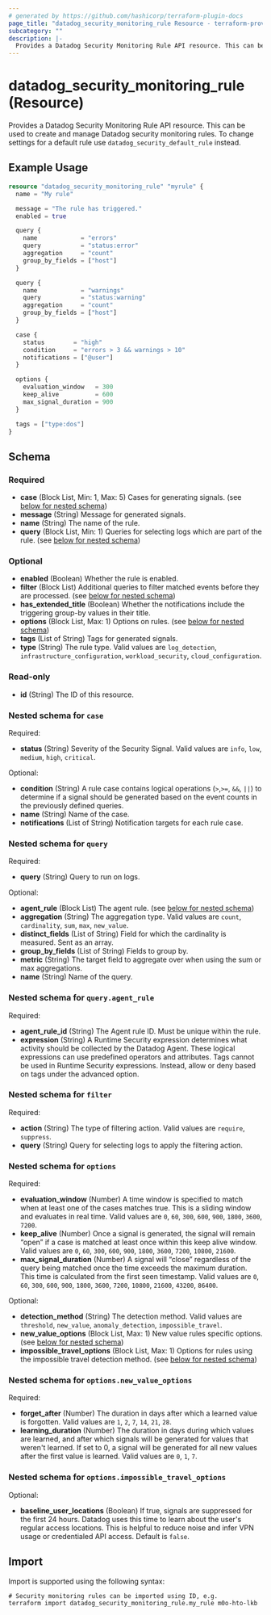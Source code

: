 ```yaml
---
# generated by https://github.com/hashicorp/terraform-plugin-docs
page_title: "datadog_security_monitoring_rule Resource - terraform-provider-datadog"
subcategory: ""
description: |-
  Provides a Datadog Security Monitoring Rule API resource. This can be used to create and manage Datadog security monitoring rules. To change settings for a default rule use datadog_security_default_rule instead.
---
```


# datadog_security_monitoring_rule (Resource)

Provides a Datadog Security Monitoring Rule API resource. This can be used to create and manage Datadog security monitoring rules. To change settings for a default rule use `datadog_security_default_rule` instead.

## Example Usage

```terraform
resource "datadog_security_monitoring_rule" "myrule" {
  name = "My rule"

  message = "The rule has triggered."
  enabled = true

  query {
    name            = "errors"
    query           = "status:error"
    aggregation     = "count"
    group_by_fields = ["host"]
  }

  query {
    name            = "warnings"
    query           = "status:warning"
    aggregation     = "count"
    group_by_fields = ["host"]
  }

  case {
    status        = "high"
    condition     = "errors > 3 && warnings > 10"
    notifications = ["@user"]
  }

  options {
    evaluation_window   = 300
    keep_alive          = 600
    max_signal_duration = 900
  }

  tags = ["type:dos"]
}
```

<!-- schema generated by tfplugindocs -->
## Schema

### Required

- **case** (Block List, Min: 1, Max: 5) Cases for generating signals. (see [below for nested schema](#nestedblock--case))
- **message** (String) Message for generated signals.
- **name** (String) The name of the rule.
- **query** (Block List, Min: 1) Queries for selecting logs which are part of the rule. (see [below for nested schema](#nestedblock--query))

### Optional

- **enabled** (Boolean) Whether the rule is enabled.
- **filter** (Block List) Additional queries to filter matched events before they are processed. (see [below for nested schema](#nestedblock--filter))
- **has_extended_title** (Boolean) Whether the notifications include the triggering group-by values in their title.
- **options** (Block List, Max: 1) Options on rules. (see [below for nested schema](#nestedblock--options))
- **tags** (List of String) Tags for generated signals.
- **type** (String) The rule type. Valid values are `log_detection`, `infrastructure_configuration`, `workload_security`, `cloud_configuration`.

### Read-only

- **id** (String) The ID of this resource.

<a id="nestedblock--case"></a>
### Nested schema for `case`

Required:

- **status** (String) Severity of the Security Signal. Valid values are `info`, `low`, `medium`, `high`, `critical`.

Optional:

- **condition** (String) A rule case contains logical operations (`>`,`>=`, `&&`, `||`) to determine if a signal should be generated based on the event counts in the previously defined queries.
- **name** (String) Name of the case.
- **notifications** (List of String) Notification targets for each rule case.


<a id="nestedblock--query"></a>
### Nested schema for `query`

Required:

- **query** (String) Query to run on logs.

Optional:

- **agent_rule** (Block List) The agent rule. (see [below for nested schema](#nestedblock--query--agent_rule))
- **aggregation** (String) The aggregation type. Valid values are `count`, `cardinality`, `sum`, `max`, `new_value`.
- **distinct_fields** (List of String) Field for which the cardinality is measured. Sent as an array.
- **group_by_fields** (List of String) Fields to group by.
- **metric** (String) The target field to aggregate over when using the sum or max aggregations.
- **name** (String) Name of the query.

<a id="nestedblock--query--agent_rule"></a>
### Nested schema for `query.agent_rule`

Required:

- **agent_rule_id** (String) The Agent rule ID. Must be unique within the rule.
- **expression** (String) A Runtime Security expression determines what activity should be collected by the Datadog Agent. These logical expressions can use predefined operators and attributes. Tags cannot be used in Runtime Security expressions. Instead, allow or deny based on tags under the advanced option.



<a id="nestedblock--filter"></a>
### Nested schema for `filter`

Required:

- **action** (String) The type of filtering action. Valid values are `require`, `suppress`.
- **query** (String) Query for selecting logs to apply the filtering action.


<a id="nestedblock--options"></a>
### Nested schema for `options`

Required:

- **evaluation_window** (Number) A time window is specified to match when at least one of the cases matches true. This is a sliding window and evaluates in real time. Valid values are `0`, `60`, `300`, `600`, `900`, `1800`, `3600`, `7200`.
- **keep_alive** (Number) Once a signal is generated, the signal will remain “open” if a case is matched at least once within this keep alive window. Valid values are `0`, `60`, `300`, `600`, `900`, `1800`, `3600`, `7200`, `10800`, `21600`.
- **max_signal_duration** (Number) A signal will “close” regardless of the query being matched once the time exceeds the maximum duration. This time is calculated from the first seen timestamp. Valid values are `0`, `60`, `300`, `600`, `900`, `1800`, `3600`, `7200`, `10800`, `21600`, `43200`, `86400`.

Optional:

- **detection_method** (String) The detection method. Valid values are `threshold`, `new_value`, `anomaly_detection`, `impossible_travel`.
- **new_value_options** (Block List, Max: 1) New value rules specific options. (see [below for nested schema](#nestedblock--options--new_value_options))
- **impossible_travel_options** (Block List, Max: 1) Options for rules using the impossible travel detection method. (see [below for nested schema](#nestedblock--options--impossible_travel_options))

<a id="nestedblock--options--new_value_options"></a>
### Nested schema for `options.new_value_options`

Required:

- **forget_after** (Number) The duration in days after which a learned value is forgotten. Valid values are `1`, `2`, `7`, `14`, `21`, `28`.
- **learning_duration** (Number) The duration in days during which values are learned, and after which signals will be generated for values that weren't learned. If set to 0, a signal will be generated for all new values after the first value is learned. Valid values are `0`, `1`, `7`.

<a id="nestedblock--options--impossible_travel_options"></a>
### Nested schema for `options.impossible_travel_options`

Optional:

- **baseline_user_locations** (Boolean) If true, signals are suppressed for the first 24 hours. Datadog uses this time to learn about the user's regular access locations. This is helpful to reduce noise and infer VPN usage or credentialed API access. Default is `false`.

## Import

Import is supported using the following syntax:

```shell
# Security monitoring rules can be imported using ID, e.g.
terraform import datadog_security_monitoring_rule.my_rule m0o-hto-lkb
```